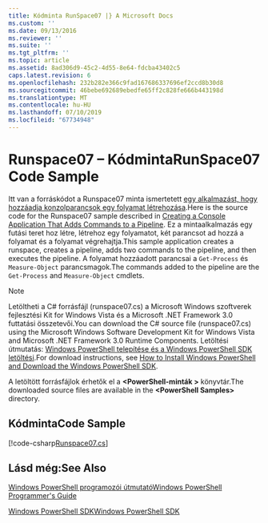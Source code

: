 ```yaml
---
title: Kódminta RunSpace07 |} A Microsoft Docs
ms.custom: ''
ms.date: 09/13/2016
ms.reviewer: ''
ms.suite: ''
ms.tgt_pltfrm: ''
ms.topic: article
ms.assetid: 8ad306d9-45c2-4d55-8e64-fdcba43402c5
caps.latest.revision: 6
ms.openlocfilehash: 232b282e366c9fad167686337696ef2ccd8b30d8
ms.sourcegitcommit: 46bebe692689ebedfe65ff2c828fe666b443198d
ms.translationtype: MT
ms.contentlocale: hu-HU
ms.lasthandoff: 07/10/2019
ms.locfileid: "67734948"
---
```

# <a name="runspace07-code-sample"></a><span data-ttu-id="e9dbd-102">Runspace07 – Kódminta</span><span class="sxs-lookup"><span data-stu-id="e9dbd-102">RunSpace07 Code Sample</span></span>

<span data-ttu-id="e9dbd-103">Itt van a forráskódot a Runspace07 minta ismertetett [egy alkalmazást, hogy hozzáadja konzolparancsok egy folyamat létrehozása](https://msdn.microsoft.com/en-us/01eb7808-e97b-4905-80be-9e2fa38c262e).</span><span class="sxs-lookup"><span data-stu-id="e9dbd-103">Here is the source code for the Runspace07 sample described in [Creating a Console Application That Adds Commands to a Pipeline](https://msdn.microsoft.com/en-us/01eb7808-e97b-4905-80be-9e2fa38c262e).</span></span> <span data-ttu-id="e9dbd-104">Ez a mintaalkalmazás egy futási teret hoz létre, létrehoz egy folyamatot, két parancsot ad hozzá a folyamat és a folyamat végrehajtja.</span><span class="sxs-lookup"><span data-stu-id="e9dbd-104">This sample application creates a runspace, creates a pipeline, adds two commands to the pipeline, and then executes the pipeline.</span></span> <span data-ttu-id="e9dbd-105">A folyamat hozzáadott parancsai a `Get-Process` és `Measure-Object` parancsmagok.</span><span class="sxs-lookup"><span data-stu-id="e9dbd-105">The commands added to the pipeline are the `Get-Process` and `Measure-Object` cmdlets.</span></span>

> [!NOTE]
> <span data-ttu-id="e9dbd-106">Letöltheti a C# forrásfájl (runspace07.cs) a Microsoft Windows szoftverek fejlesztési Kit for Windows Vista és a Microsoft .NET Framework 3.0 futtatási összetevői.</span><span class="sxs-lookup"><span data-stu-id="e9dbd-106">You can download the C# source file (runspace07.cs) using the Microsoft Windows Software Development Kit for Windows Vista and Microsoft .NET Framework 3.0 Runtime Components.</span></span> <span data-ttu-id="e9dbd-107">Letöltési útmutatás: [Windows PowerShell telepítése és a Windows PowerShell SDK letöltési](/powershell/developer/installing-the-windows-powershell-sdk).</span><span class="sxs-lookup"><span data-stu-id="e9dbd-107">For download instructions, see [How to Install Windows PowerShell and Download the Windows PowerShell SDK](/powershell/developer/installing-the-windows-powershell-sdk).</span></span>
>
> <span data-ttu-id="e9dbd-108">A letöltött forrásfájlok érhetők el a  **\<PowerShell-minták >** könyvtár.</span><span class="sxs-lookup"><span data-stu-id="e9dbd-108">The downloaded source files are available in the **\<PowerShell Samples>** directory.</span></span>

## <a name="code-sample"></a><span data-ttu-id="e9dbd-109">Kódminta</span><span class="sxs-lookup"><span data-stu-id="e9dbd-109">Code Sample</span></span>

[!code-csharp[Runspace07.cs](../../powershell-sdk-samples/SDK-2.0/csharp/Runspace07/Runspace07.cs#L11-L108 "Runspace07.cs")]

## <a name="see-also"></a><span data-ttu-id="e9dbd-110">Lásd még:</span><span class="sxs-lookup"><span data-stu-id="e9dbd-110">See Also</span></span>

[<span data-ttu-id="e9dbd-111">Windows PowerShell programozói útmutató</span><span class="sxs-lookup"><span data-stu-id="e9dbd-111">Windows PowerShell Programmer's Guide</span></span>](./windows-powershell-programmer-s-guide.md)

[<span data-ttu-id="e9dbd-112">Windows PowerShell SDK</span><span class="sxs-lookup"><span data-stu-id="e9dbd-112">Windows PowerShell SDK</span></span>](../windows-powershell-reference.md)